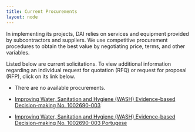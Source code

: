 ```yaml
---
title: Current Procurements
layout: node
---
```


In implementing its projects, DAI relies on services and equipment provided by subcontractors and suppliers. We use competitive procurement procedures to obtain the best value by negotiating price, terms, and other variables.

Listed below are current solicitations. To view additional information regarding an individual request for quotation (RFQ) or request for proposal (RFP), click on its link below.   

* There are no available procurements.

* [Improving Water, Sanitation and Hygiene (WASH) Evidence-based Decision-making No. 1002690-003](/uploads/wash_rfp_1002690-003_eng.pdf)
* [Improving Water, Sanitation and Hygiene (WASH) Evidence-based Decision-making No. 1002690-003 Portugese](/uploads/wash_rfp_1002690-003_port-57a0bb.pdf)